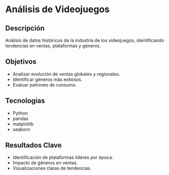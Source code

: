 # Análisis de Videojuegos

## Descripción
Análisis de datos históricos de la industria de los videojuegos, identificando tendencias en ventas, plataformas y géneros.

## Objetivos
- Analizar evolución de ventas globales y regionales.
- Identificar géneros más exitosos.
- Evaluar patrones de consumo.

## Tecnologías
- Python
- pandas
- matplotlib
- seaborn

## Resultados Clave
- Identificación de plataformas líderes por época.
- Impacto de géneros en ventas.
- Visualizaciones claras de tendencias.
